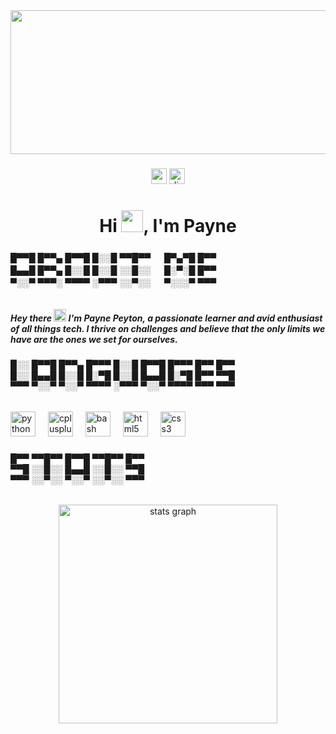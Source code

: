 <div align="center">
  <img width="1050" height="230" src="https://media.tenor.com/hwdrooD1pnAAAAAC/cod-calling-card.gif"  />
</div>

###

<div align="center">
  <img src="https://img.shields.io/static/v1?message=paynepeyt&logo=gmail&label=Gmail&color=808080&logoColor=white&labelColor=D14836&style=for-the-badge" height="25" alt="gmail logo"  />
  <a href="https://discord.com/users/1123047202298789929" target="_blank">
    <img src="https://img.shields.io/static/v1?message=Discord&logo=discord&label=&color=7289DA&logoColor=white&labelColor=&style=for-the-badge" height="25" alt="discord logo"  />
  </a>
</div>

###

<h1 align="center">Hi <img src="https://media.tenor.com/Wx9IEmZZXSoAAAAi/hi.gif" height="35">, I'm Payne</h1>

###

<h6 align="left">█▀▀█ █▀▀▄ █▀▀█ █░░█ ▀▀█▀▀ 　 █▀▄▀█ █▀▀ <br>█▄▄█ █▀▀▄ █░░█ █░░█ ░░█░░ 　 █░▀░█ █▀▀ <br>▀░░▀ ▀▀▀░ ▀▀▀▀ ░▀▀▀ ░░▀░░ 　 ▀░░░▀ ▀▀▀</h6>

###

<h5 align="left">Hey there <img src="https://media.tenor.com/Wx9IEmZZXSoAAAAi/hi.gif" height="20"> I'm Payne Peyton, a passionate learner and avid enthusiast of all things tech. I thrive on challenges and believe that the only limits we have are the ones we set for ourselves.</h5>

###

<h6 align="left">█░░ █▀▀█ █▀▀▄ █▀▀▀ █░░█ █▀▀█ █▀▀▀ █▀▀ █▀▀ <br>█░░ █▄▄█ █░░█ █░▀█ █░░█ █▄▄█ █░▀█ █▀▀ ▀▀█ <br>▀▀▀ ▀░░▀ ▀░░▀ ▀▀▀▀ ░▀▀▀ ▀░░▀ ▀▀▀▀ ▀▀▀ ▀▀▀</h6>

###

<div align="left">
  <img src="https://cdn.jsdelivr.net/gh/devicons/devicon/icons/python/python-original.svg" height="40" alt="python logo"  />
  <img width="12" />
  <img src="https://cdn.jsdelivr.net/gh/devicons/devicon/icons/cplusplus/cplusplus-original.svg" height="40" alt="cplusplus logo"  />
  <img width="12" />
  <img src="https://cdn.jsdelivr.net/gh/devicons/devicon/icons/bash/bash-original.svg" height="40" alt="bash logo"  />
  <img width="12" />
  <img src="https://cdn.jsdelivr.net/gh/devicons/devicon/icons/html5/html5-original.svg" height="40" alt="html5 logo"  />
  <img width="12" />
  <img src="https://cdn.jsdelivr.net/gh/devicons/devicon/icons/css3/css3-original.svg" height="40" alt="css3 logo"  />
</div>

###

<h6 align="left">█▀▀ ▀▀█▀▀ █▀▀█ ▀▀█▀▀ █▀▀ <br>▀▀█ ░░█░░ █▄▄█ ░░█░░ ▀▀█ <br>▀▀▀ ░░▀░░ ▀░░▀ ░░▀░░ ▀▀▀</h6>

###

<div align="center">
  <img src="https://github-readme-stats.vercel.app/api?username=paynepeyt&hide_title=true&hide_rank=false&show_icons=true&include_all_commits=true&count_private=false&disable_animations=false&theme=github_dark&locale=en&hide_border=false&order=1" height="350" alt="stats graph"  />
</div>

###
